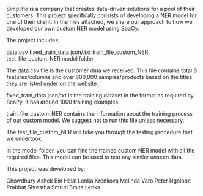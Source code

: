Simplifio is a company that creates data-driven solutions for a pool of their customers. This project specifically consists of developing a NER model for one of their client. In the files attached, we share our approach to how we developed our own custom NER model using SpaCy.

The project includes:

data.csv
fixed_train_data.json/.txt
train_file_custom_NER
test_file_custom_NER
model folder


The data.csv file is the customer data we received. This file contains total 8 features/columns and over 600,000 samples/products based on the titles they are listed under on the website.

fixed_train_data.json/txt is the training dataset in the format as required by ScaPy. It has around 1000 training examples.

train_file_custom_NER contains the information about the training process of our custom model. We suggest not to run this file unless necessary.

The test_file_custom_NER will take you through the testing procedure that we undertook.

In the model folder, you can find the trained custom NER model with all the required files. This model can be used to test any similar unseen data.


This project was developed by:

Chowdhury Ashek Bin Helal
Lenka Krenkova
Melinda Varo
Peter Ngolobe
Prabhat Shrestha 
Smruti Smita Lenka